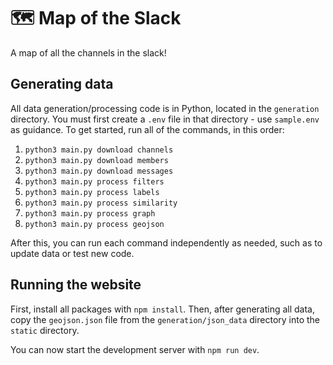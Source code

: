 # 🗺️ Map of the Slack

A map of all the channels in the slack!

## Generating data

All data generation/processing code is in Python, located in the `generation` directory.
You must first create a `.env` file in that directory - use `sample.env` as guidance.
To get started, run all of the commands, in this order:

1. `python3 main.py download channels`
2. `python3 main.py download members`
3. `python3 main.py download messages`
4. `python3 main.py process filters`
5. `python3 main.py process labels`
6. `python3 main.py process similarity`
7. `python3 main.py process graph`
8. `python3 main.py process geojson`

After this, you can run each command independently as needed, such as to update data or test new code.

## Running the website

First, install all packages with `npm install`. Then, after generating all data, copy the `geojson.json` file from the `generation/json_data` directory into the `static` directory.

You can now start the development server with `npm run dev`.
